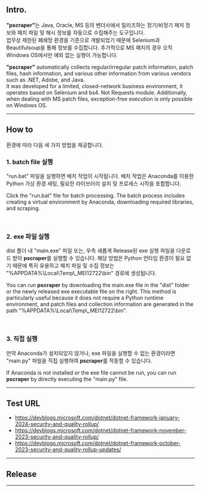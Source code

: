 ## Intro.
<b>"pscraper"</b>는 Java, Oracle, MS 등의 벤더사에서 릴리즈하는 정기/비정기 패치 정보와 패치 파일 및 해시 정보를 자동으로 수집해주는 도구입니다. <br/>
업무상 제한된 폐쇄망 환경을 기준으로 개발되었기 때문에 Selenium과 Beautifulsoup을 통해 정보를 수집합니다.
추가적으로 MS 패치의 경우 오직 Windows OS에서만 예외 없는 실행이 가능합니다.
    
    
<b>"pscraper"</b> automatically collects regular/irregular patch information, patch files, hash information, and various other information from various vendors such as .NET, Adobe, and Java. <br/>
It was developed for a limited, closed-network business environment, it operates based on Selenium and bs4. Not Requests module. Additionally, when dealing with MS patch files, exception-free execution is only possible on Windows OS.

---

## How to
환경에 따라 다음 세 가지 방법을 제공합니다.

### 1. batch file 실행
"run.bat" 파일을 실행하면 배치 작업이 시작됩니다.
배치 작업은 Anaconda를 이용한 Python 가상 환경 세팅, 필요한 라이브러리 설치 및 프로세스 시작을 포함합니다.
    
Click the "run.bat" file for batch processing.
The batch process includes creating a virtual environment by Anaconda, downloading required libraries, and scraping.

<br/>

### 2. exe 파일 실행
dist 폴더 내 "main.exe" 파일 또는, 우측 새롭게 Release된 exe 실행 파일을 다운로드 받아 <b>pscraper</b>를 실행할 수 있습니다.
해당 방법은 Python 런타임 환경이 필요 없기 때문에 특히 유용하고 패치 파일 및 수집 정보는 "%APPDATA%\Local\Temp\\_MEI12722\bin" 경로에 생성됩니다. 
    
You can run <b>pscraper</b> by downloading the main.exe file in the "dist" folder or the newly released exe executable file on the right.
This method is particularly useful because it does not require a Python runtime environment, and patch files and collection information are generated in the path "%APPDATA%\Local\Temp\\_MEI12722\bin".

<br/>

### 3. 직접 실행
만약 Anaconda가 설치되있지 않거나, exe 파일을 실행할 수 없는 환경이라면 "main.py" 파일을 직접 실행하여 <b>pscraper</b>를 작동할 수 있습니다.
    
If Anaconda is not installed or the exe file cannot be run, you can run <b>pscraper</b> by directly executing the "main.py" file.

---

## Test URL 
- https://devblogs.microsoft.com/dotnet/dotnet-framework-january-2024-security-and-quality-rollup/
- https://devblogs.microsoft.com/dotnet/dotnet-framework-november-2023-security-and-quality-rollup/
- https://devblogs.microsoft.com/dotnet/dotnet-framework-october-2023-security-and-quality-rollup-updates/

---

## Release

---